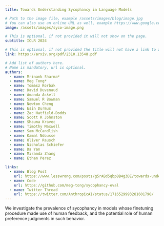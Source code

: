 ```yaml
---
title: Towards Understanding Sycophancy in Language Models

# Path to the image file, example /assets/images/blog/image.jpg
# You can also use an online URL as well, example https://www.google.com/image.jpg
image: /assets/images/syco-image.png

# This is optional, if not provided it will not show on the page.
subtitle: ICLR 2024

# This is optional, if not provided the title will not have a link to anywhere
link: https://arxiv.org/pdf/2310.13548.pdf

# Add list of authors here.
# Name is mandatory, url is optional.
authors:
  - name: Mrinank Sharma*
  - name: Meg Tong*
  - name: Tomasz Korbak
  - name: David Duvenaud
  - name: Amanda Askell
  - name: Samuel R Bowman
  - name: Newton Cheng
  - name: Esin Durmus
  - name: Zac Hatfield-Dodds
  - name: Scott R Johnston
  - name: Shauna Kravec
  - name: Timothy Maxwell
  - name: Sam McCandlish
  - name: Kamal Ndousse
  - name: Oliver Rausch
  - name: Nicholas Schiefer
  - name: Da Yan
  - name: Miranda Zhang
  - name: Ethan Perez

links:
  - name: Blog Post
    url: https://www.lesswrong.com/posts/g5rABd5qbp8B4g3DE/towards-understanding-sycophancy-in-language-models
  - name: Code
    url: https://github.com/meg-tong/sycophancy-eval
  - name: Twitter Thread
    url: https://twitter.com/AnthropicAI/status/1716529993281601798/
---
```


<!--Abstract-->

We investigate the prevalence of sycophancy in models whose finetuning procedure made use of human feedback, and the potential role of human preference judgments in such behavior.
